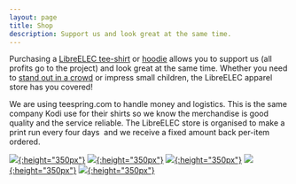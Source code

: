 ```yaml
---
layout: page
title: Shop
description: Support us and look great at the same time.
---
```


Purchasing a [LibreELEC tee-shirt](https://www.libreelec.shop/) or [hoodie](https://www.libreelec.shop/) allows you to support us (all profits go to the project) and look great at the same time. Whether you need to [stand out in a crowd](https://kodi.tv/kodi-devcon-2016-live-blog/) or impress small children, the LibreELEC apparel store has you covered!  

We are using teespring.com to handle money and logistics. This is the same company Kodi use for their shirts so we know the merchandise is good quality and the service reliable. The LibreELEC store is organised to make a print run every four days  and we receive a fixed amount back per-item ordered.

[![]({{site.baseurl}}/img/shop/shop_01.png){:height="350px"}](https://www.libreelec.shop/)
[![]({{site.baseurl}}/img/shop/shop_02.png){:height="350px"}](https://www.libreelec.shop/)
[![]({{site.baseurl}}/img/shop/shop_03.png){:height="350px"}](https://www.libreelec.shop/)
[![]({{site.baseurl}}/img/shop/shop_04.png){:height="350px"}](https://www.libreelec.shop/)
[![]({{site.baseurl}}/img/shop/shop_05.png){:height="350px"}](https://www.libreelec.shop/)
